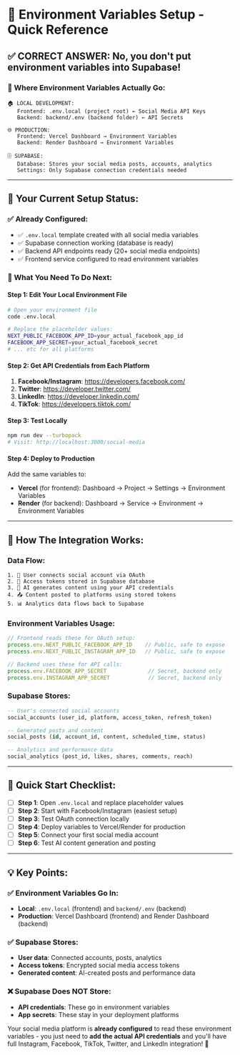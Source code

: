 # 🎯 Environment Variables Setup - Quick Reference

## **✅ CORRECT ANSWER: No, you don't put environment variables into Supabase!**

### **📍 Where Environment Variables Actually Go:**

```
🏠 LOCAL DEVELOPMENT:
   Frontend: .env.local (project root) ← Social Media API Keys
   Backend: backend/.env (backend folder) ← API Secrets
   
🌐 PRODUCTION:
   Frontend: Vercel Dashboard → Environment Variables
   Backend: Render Dashboard → Environment Variables
   
🗄️ SUPABASE:
   Database: Stores your social media posts, accounts, analytics
   Settings: Only Supabase connection credentials needed
```

---

## **🔧 Your Current Setup Status:**

### **✅ Already Configured:**
- ✅ `.env.local` template created with all social media variables
- ✅ Supabase connection working (database is ready)
- ✅ Backend API endpoints ready (20+ social media endpoints)
- ✅ Frontend service configured to read environment variables

### **📝 What You Need To Do Next:**

#### **Step 1: Edit Your Local Environment File**
```bash
# Open your environment file
code .env.local

# Replace the placeholder values:
NEXT_PUBLIC_FACEBOOK_APP_ID=your_actual_facebook_app_id
FACEBOOK_APP_SECRET=your_actual_facebook_secret
# ... etc for all platforms
```

#### **Step 2: Get API Credentials from Each Platform**
1. **Facebook/Instagram**: https://developers.facebook.com/
2. **Twitter**: https://developer.twitter.com/
3. **LinkedIn**: https://developer.linkedin.com/
4. **TikTok**: https://developers.tiktok.com/

#### **Step 3: Test Locally**
```bash
npm run dev --turbopack
# Visit: http://localhost:3000/social-media
```

#### **Step 4: Deploy to Production**
Add the same variables to:
- **Vercel** (for frontend): Dashboard → Project → Settings → Environment Variables
- **Render** (for backend): Dashboard → Service → Environment → Environment Variables

---

## **🔄 How The Integration Works:**

### **Data Flow:**
```
1. 📱 User connects social account via OAuth
2. 🔑 Access tokens stored in Supabase database
3. 🤖 AI generates content using your API credentials
4. 📤 Content posted to platforms using stored tokens
5. 📊 Analytics data flows back to Supabase
```

### **Environment Variables Usage:**
```typescript
// Frontend reads these for OAuth setup:
process.env.NEXT_PUBLIC_FACEBOOK_APP_ID    // Public, safe to expose
process.env.NEXT_PUBLIC_INSTAGRAM_APP_ID   // Public, safe to expose

// Backend uses these for API calls:
process.env.FACEBOOK_APP_SECRET             // Secret, backend only
process.env.INSTAGRAM_APP_SECRET            // Secret, backend only
```

### **Supabase Stores:**
```sql
-- User's connected social accounts
social_accounts (user_id, platform, access_token, refresh_token)

-- Generated posts and content
social_posts (id, account_id, content, scheduled_time, status)

-- Analytics and performance data
social_analytics (post_id, likes, shares, comments, reach)
```

---

## **🚀 Quick Start Checklist:**

- [ ] **Step 1**: Open `.env.local` and replace placeholder values
- [ ] **Step 2**: Start with Facebook/Instagram (easiest setup)
- [ ] **Step 3**: Test OAuth connection locally
- [ ] **Step 4**: Deploy variables to Vercel/Render for production
- [ ] **Step 5**: Connect your first social media account
- [ ] **Step 6**: Test AI content generation and posting

---

## **💡 Key Points:**

### **✅ Environment Variables Go In:**
- **Local**: `.env.local` (frontend) and `backend/.env` (backend)
- **Production**: Vercel Dashboard (frontend) and Render Dashboard (backend)

### **✅ Supabase Stores:**
- **User data**: Connected accounts, posts, analytics
- **Access tokens**: Encrypted social media access tokens
- **Generated content**: AI-created posts and performance data

### **❌ Supabase Does NOT Store:**
- **API credentials**: These go in environment variables
- **App secrets**: These stay in your deployment platforms

Your social media platform is **already configured** to read these environment variables - you just need to **add the actual API credentials** and you'll have full Instagram, Facebook, TikTok, Twitter, and LinkedIn integration! 🎉